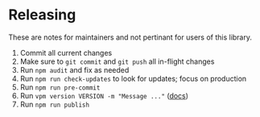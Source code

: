 # Releasing

These are notes for maintainers and not pertinant for users of this library.

1. Commit all current changes
2. Make sure to `git commit` and `git push` all in-flight changes
3. Run `npm audit` and fix as needed
4. Run `npm run check-updates` to look for updates; focus on production
5. Run `npm run pre-commit`
6. Run `vpm version VERSION -m "Message ..."` ([docs](https://docs.npmjs.com/cli/v10/commands/npm-version))
7. Run `npm run publish`